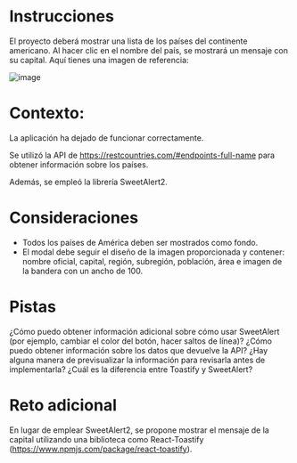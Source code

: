 # Instrucciones

El proyecto deberá mostrar una lista de los países del continente americano. Al hacer clic en el nombre del país, se mostrará un mensaje con su capital. Aquí tienes una imagen de referencia:


![image](https://github.com/iGeek0/prueba-tecnica-fullstack-v2/assets/11724234/18947350-25e5-40e4-8c13-cf0a66cfb558)


# Contexto: 

La aplicación ha dejado de funcionar correctamente.

Se utilizó la API de https://restcountries.com/#endpoints-full-name para obtener información sobre los países.

Además, se empleó la librería SweetAlert2.

# Consideraciones

- Todos los países de América deben ser mostrados como fondo.
- El modal debe seguir el diseño de la imagen proporcionada y contener: nombre oficial, capital, región, subregión, población, área e imagen de la bandera con un ancho de 100.


# Pistas

¿Cómo puedo obtener información adicional sobre cómo usar SweetAlert (por ejemplo, cambiar el color del botón, hacer saltos de línea)?
¿Cómo puedo obtener información sobre los datos que devuelve la API? ¿Hay alguna manera de previsualizar la información para revisarla antes de implementarla?
¿Cuál es la diferencia entre Toastify y SweetAlert?

# Reto adicional

En lugar de emplear SweetAlert2, se propone mostrar el mensaje de la capital utilizando una biblioteca como React-Toastify (https://www.npmjs.com/package/react-toastify).
